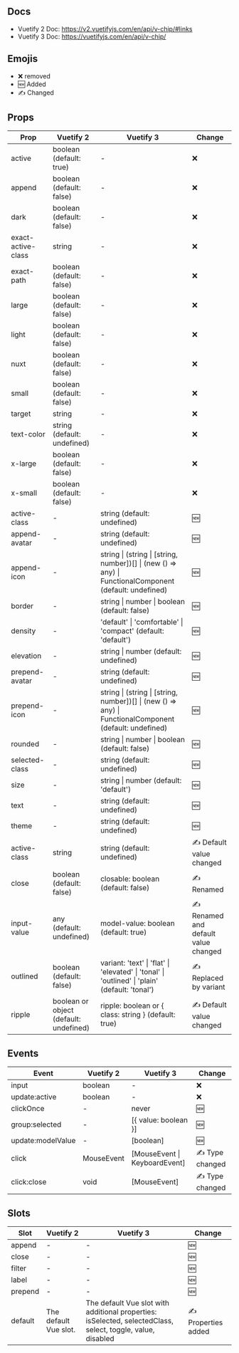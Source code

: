 ## Docs
- Vuetify 2 Doc: https://v2.vuetifyjs.com/en/api/v-chip/#links
- Vuetify 3 Doc: https://vuetifyjs.com/en/api/v-chip/

## Emojis
- ❌ removed
- 🆕 Added
- ✍️ Changed

## Props

| Prop | Vuetify 2 | Vuetify 3 | Change |
| --- | --- | --- | --- |
| active | boolean (default: true) | - | ❌ |
| append | boolean (default: false) | - | ❌ |
| dark | boolean (default: false) | - | ❌ |
| exact-active-class | string | - | ❌ |
| exact-path | boolean (default: false) | - | ❌ |
| large | boolean (default: false) | - | ❌ |
| light | boolean (default: false) | - | ❌ |
| nuxt | boolean (default: false) | - | ❌ |
| small | boolean (default: false) | - | ❌ |
| target | string | - | ❌ |
| text-color | string (default: undefined) | - | ❌ |
| x-large | boolean (default: false) | - | ❌ |
| x-small | boolean (default: false) | - | ❌ |
| active-class | - | string (default: undefined) | 🆕 |
| append-avatar | - | string (default: undefined) | 🆕 |
| append-icon | - | string \| (string \| [string, number])[] \| (new () => any) \| FunctionalComponent (default: undefined) | 🆕 |
| border | - | string \| number \| boolean (default: false) | 🆕 |
| density | - | 'default' \| 'comfortable' \| 'compact' (default: 'default') | 🆕 |
| elevation | - | string \| number (default: undefined) | 🆕 |
| prepend-avatar | - | string (default: undefined) | 🆕 |
| prepend-icon | - | string \| (string \| [string, number])[] \| (new () => any) \| FunctionalComponent (default: undefined) | 🆕 |
| rounded | - | string \| number \| boolean (default: false) | 🆕 |
| selected-class | - | string (default: undefined) | 🆕 |
| size | - | string \| number (default: 'default') | 🆕 |
| text | - | string (default: undefined) | 🆕 |
| theme | - | string (default: undefined) | 🆕 |
| active-class | string | string (default: undefined) | ✍️ Default value changed |
| close | boolean (default: false) | closable: boolean (default: false) | ✍️ Renamed |
| input-value | any (default: undefined) | model-value: boolean (default: true) | ✍️ Renamed and default value changed |
| outlined | boolean (default: false) | variant: 'text' \| 'flat' \| 'elevated' \| 'tonal' \| 'outlined' \| 'plain' (default: 'tonal') | ✍️ Replaced by variant |
| ripple | boolean or object (default: undefined) | ripple: boolean or { class: string } (default: true) | ✍️ Default value changed |

## Events

| Event | Vuetify 2 | Vuetify 3 | Change |
| --- | --- | --- | --- |
| input | boolean | - | ❌ |
| update:active | boolean | - | ❌ |
| clickOnce | - | never | 🆕 |
| group:selected | - | [{ value: boolean }] | 🆕 |
| update:modelValue | - | [boolean] | 🆕 |
| click | MouseEvent | [MouseEvent \| KeyboardEvent] | ✍️ Type changed |
| click:close | void | [MouseEvent] | ✍️ Type changed |

## Slots

| Slot | Vuetify 2 | Vuetify 3 | Change |
| --- | --- | --- | --- |
| append | - | - | 🆕 |
| close | - | - | 🆕 |
| filter | - | - | 🆕 |
| label | - | - | 🆕 |
| prepend | - | - | 🆕 |
| default | The default Vue slot. | The default Vue slot with additional properties: isSelected, selectedClass, select, toggle, value, disabled | ✍️ Properties added |

